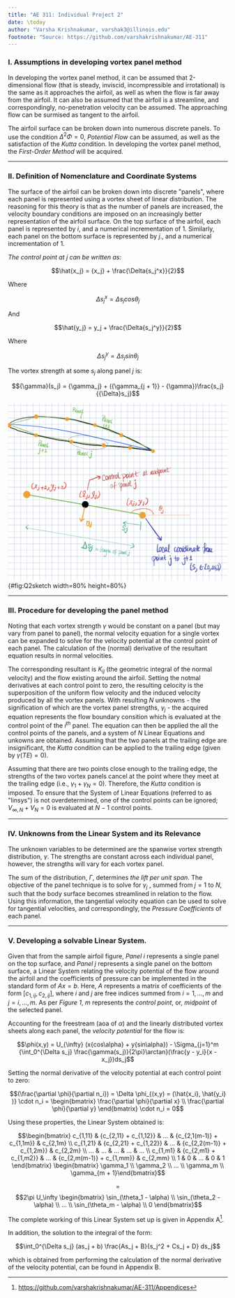 ```yaml
---
title: "AE 311: Individual Project 2"
date: \today
author: "Varsha Krishnakumar, varshak3@illinois.edu"
footnote: "Source: https://github.com/varshakrishnakumar/AE-311"
---  
```


### **I. Assumptions in developing vortex panel method**


  In developing the vortex panel method, it can be assumed that 2-dimensional flow (that is steady, inviscid, incompressible and irrotational) is the same as it approaches the airfoil, as well as when the flow is far away from the airfoil. It can also be assumed that the airfoil is a streamline, and correspondingly, no-penetration velocity can be assumed. The approaching flow can be surmised as tangent to the airfoil. 

  The airfoil surface can be broken down into numerous discrete panels. To use the condition ${{\Delta^2}{\Phi} = 0}$, *Potential Flow* can be assumed, as well as the satisfaction of the *Kutta* condition. In developing the vortex panel method, the *First-Order Method* will be acquired.


---

### **II. Definition of Nomenclature and Coordinate Systems**


 The surface of the airfoil can be broken down into discrete "panels", where each panel is represented using a vortex sheet of linear distribution. The reasoning for this theory is that as the number of panels are increased, the velocity boundary conditions are imposed on an increasingly better representation of the airfoil surface. On the top surface of the airfoil, each panel is represented by $i$, and a numerical incrementation of 1. Similarly, each panel on the bottom surface is represented by $j$., and a numerical incrementation of 1.


 *The control point at j can be written as:* 


 $$\hat{x_j} = {x_j} + \frac{\Delta{s_j^x}}{2}$$

 Where 

 $${\Delta}s_j^x = {\Delta}s_j cos{\theta_j}$$

 And

 $$\hat{y_j} = y_j + \frac{\Delta{s_j^y}}{2}$$

 Where

 $$\Delta{s_j^y} = {\Delta}s_j sin{\theta_j}$$

 The vortex strength at some $s_j$ along panel $j$ is:

 $${\gamma}(s_j) = {\gamma_j} + ({\gamma_{j + 1}} - {\gamma})\frac{s_j}{{\Delta}s_j}$$

  ![Figure 1: Sketch of sample airfoil containing singular panel analysis](Figures\Q2sketch.PNG){#fig:Q2sketch width=80% height=80%}

---



### **III. Procedure for developing the panel method**



 Noting that each vortex strength $\gamma$ would be constant on a panel (but may vary from panel to panel), the normal velocity equation for a single vortex can be expanded to solve for the velocity potential at the control point of each panel. The calculation of the (normal) derivative of the resultant equation results in normal velocities. 

 The corresponding resultant is ${K_{ij}}$ (the geometric integral of the normal velocity) and the flow existing around the airfoil. Setting the notmal derivatives at each control point to zero, the resulting celocity is the superposition of the uniform flow velocity and the induced velocity produced by all the vortex panels. With resulting $N$ unknowns - the signification of which are the vortex panel strengths, $\gamma_{j}$ - the acquired equation represents the flow boundary consition which is evaluated at the control point of the $i^{th}$ panel. The equation can then be applied the all the control points of the panels, and a system of $N$ Linear Equations and unkowns are obtained. Assuming that the two panels at the trailing edge are insignificant, the *Kutta* condition can be applied to the trailing edge (given by $\gamma(TE) = 0$). 

 Assuming that there are two points close enough to the trailing edge, the strengths of the two vortex panels cancel at the point where they meet at the trailing edge (i.e., $\gamma_1 + \gamma_N = 0$). Therefore, the *Kutta* condition is imposed. To ensure that the System of Linear Equations (referred to as "linsys") is not overdetermined, one of the control points can be ignored; $V_{\infty, N} + V_N = 0$ is evaluated at $N - 1$ control points. 


---

### **IV. Unknowns from the Linear System and its Relevance**

 The unknown variables to be determined are the spanwise vortex strength distribution, $\gamma$. The strengths are constant across each individual panel, however, the strengths will vary for each vortex panel.

 The sum of the distribution, $\Gamma$, determines *the lift per unit span*. The objective of the panel technique is to solve for $\gamma_j$ , summed from $j = 1$ to $N$, such that the body surface becomes streamlined in relation to the flow. Using this information, the tangential velocity equation can be used to solve for tangential velocities, and correspondingly, the *Pressure Coefficients* of each panel.

---

### **V. Developing a solvable Linear System.**

 Given that from the sample airfoil figure, *Panel $i$* represents a single panel on the top surface, and *Panel $j$* represents a single panel on the bottom surface, a Linear System relating the velocity potential of the flow around the airfoil and the coefficients of pressure can be implemented in the standard form of $Ax = b$. Here, $A$ represents a matrix of coefficients of the form $[c_{1,{ij}}, c_{2,ij}]$, where $i$ and $j$ are free indices summed from $i = 1,...,m$ and $j = i,...,m$. As per *Figure 1*, $m$ represents the *control point*, or, *midpoint* of the selected panel.

 Accounting for the freestream (aoa of $\alpha$) and the linearly distributed vortex sheets along each panel, the *velocity potential* for the flow is:

 $$\phi(x,y) = U_{\infty} (x{cos\alpha} + y{sin\alpha}) - \Sigma_{j=1}^m {\int_0^{\Delta s_j} \frac{\gamma(s_j)}{2\pi}\arctan}(\frac{y - y_i}{x - x_j})ds_j$$

 Setting the normal derivative of the velocity potential at each control point to zero:

 $$(\frac{\partial \phi}{\partial n_i}) = \Delta \phi_{(x,y) = (\hat{x_i}, \hat{y_i} )} \cdot n_i = \begin{bmatrix}
\frac{\partial \phi}{\partial x}   \\
\frac{\partial \phi}{\partial y} 
\end{bmatrix} \cdot n_i = 0$$
 
 Using these properties, the Linear System obtained is:

 $$\begin{bmatrix}
c_{1,11} & {c_{2,11} + c_{1,12}} & ... & {c_{2,1(m-1)} + c_{1,1m}} & c_{2,1m} \\
c_{1,21} & {c_{2,21} + c_{1,22}} & ... & {c_{2,2(m-1)} + c_{1,2m}} & c_{2,2m}   \\
... & ... & ... & ... & ...    \\
c_{1,m1} & {c_{2,m1} + c_{1,m2}} & ... & {c_{2,m(m-1)} + c_{1,mm}} & c_{2,mm} \\
1 & 0 & ... & 0 & 1
\end{bmatrix} \begin{bmatrix} \gamma_1 \\ \gamma_2 \\ ... \\ \gamma_m \\ \gamma_{m + 1}\end{bmatrix}$$ 

$$=$$
$$2\pi U_\infty \begin{bmatrix} \sin_(\theta_1 - \alpha) \\ \sin_(\theta_2 - \alpha) \\ ... \\ \sin_(\theta_m - \alpha) \\ 0 \end{bmatrix}$$
 
 The complete working of this Linear System set up is given in Appendix A[^1].

[^1]:  https://github.com/varshakrishnakumar/AE-311/Appendices

 In addition, the solution to the integral of the form:

$$\int_0^{\Delta s_j} (as_j + b) \frac{As_j + B}{s_j^2 + Cs_j + D} ds_j$$ 
  
  which is obtained from performing the calculation of the normal derivative of the velocity potential, can be found in Appendix B. 